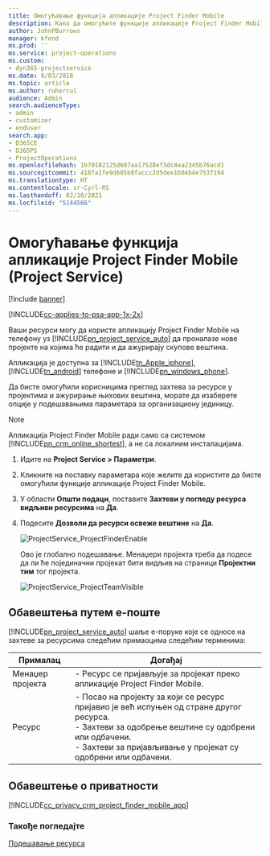```yaml
---
title: Омогућавање функција апликације Project Finder Mobile
description: Како да омогућите функције апликације Project Finder Mobile за апликацију Project Service
author: JohnPBurrows
manager: kfend
ms.prod: ''
ms.service: project-operations
ms.custom:
- dyn365-projectservice
ms.date: 8/03/2018
ms.topic: article
ms.author: ruhercul
audience: Admin
search.audienceType:
- admin
- customizer
- enduser
search.app:
- D365CE
- D365PS
- ProjectOperations
ms.openlocfilehash: 1b70182125d607aa17528ef3dc4ea2345b76acd1
ms.sourcegitcommit: 418fa1fe9d605b8faccc2d5dee1b04b4e753f194
ms.translationtype: HT
ms.contentlocale: sr-Cyrl-RS
ms.lasthandoff: 02/10/2021
ms.locfileid: "5144566"
---
```

# <a name="enable-project-finder-mobile-app-features-project-service"></a>Омогућавање функција апликације Project Finder Mobile (Project Service)

[!include [banner](../includes/psa-now-project-operations.md)]

[!INCLUDE[cc-applies-to-psa-app-1x-2x](../includes/cc-applies-to-psa-app-1x-2x.md)]

Ваши ресурси могу да користе апликацију Project Finder Mobile на телефону уз [!INCLUDE[pn_project_service_auto](../includes/pn-project-service-auto.md)] да проналазе нове пројекте на којима ће радити и да ажурирају скупове вештина.  
  
 Апликација је доступна за [!INCLUDE[tn_Apple_iphone](../includes/tn-apple-iphone.md)], [!INCLUDE[tn_android](../includes/tn-android.md)] телефоне и [!INCLUDE[pn_windows_phone](../includes/pn-windows-phone.md)].  
    
 Да бисте омогућили корисницима преглед захтева за ресурсе у пројектима и ажурирање њихових вештина, морате да изаберете опције у подешавањима параметара за организациону јединицу.
  
> [!NOTE]
>  Апликација Project Finder Mobile ради само са системом [!INCLUDE[pn_crm_online_shortest](../includes/pn-crm-online-shortest.md)], а не са локалним инсталацијама.  
  
1. Идите на **Project Service > Параметри**.  
  
2. Кликните на поставку параметара које желите да користите да бисте омогућили функције апликације Project Finder Mobile.  
  
3. У области **Општи подаци**, поставите **Захтеви у погледу ресурса видљиви ресурсима** на **Да**.  
  
4. Подесите **Дозволи да ресурси освеже вештине** на **Да**.  
  
   ![ProjectService_ProjectFinderEnable](../psa/media/project-service-project-finder-enable.png "ProjectService_ProjectFinderEnable")  
  
   Ово је глобално подешавање. Менаџери пројекта треба да подесе да ли ће појединачни пројекат бити видљив на страници **Пројектни тим** тог пројекта.  
  
   ![ProjectService_ProjectTeamVisible](../psa/media/project-service-project-team-visible.png "ProjectService_ProjectTeamVisible")  
  
## <a name="email-notifications"></a>Обавештења путем е-поште  
 [!INCLUDE[pn_project_service_auto](../includes/pn-project-service-auto.md)] шаље е-поруке које се односе на захтеве за ресурсима следећим примаоцима следећим терминима:  
  
|Прималац|Догађај|  
|---------------|-----------|  
|Менаџер пројекта|- Ресурс се пријављује за пројекат преко апликације Project Finder Mobile.|  
|Ресурс|- Посао на пројекту за који се ресурс пријавио је већ испуњен од стране другог ресурса.<br />- Захтеви за одобрење вештине су одобрени или одбачени.<br />- Захтеви за пријављивање у пројекат су одобрени или одбачени.|  
  
## <a name="privacy-notice"></a>Обавештење о приватности  
 [!INCLUDE[cc_privacy_crm_project_finder_mobile_app](../includes/cc-privacy-crm-project-finder-mobile-app.md)]  
  
### <a name="see-also"></a>Такође погледајте  
 [Подешавање ресурса](../psa/set-up-resources.md)
